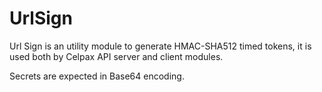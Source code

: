 UrlSign
=========

Url Sign is an utility module to generate HMAC-SHA512 timed tokens, it is used both by Celpax API server and client modules.

Secrets are expected in Base64 encoding.
